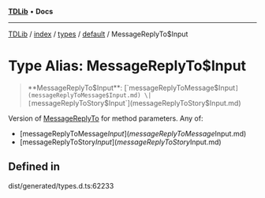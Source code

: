 [**TDLib**](../../../../../../README.md) • **Docs**

***

[TDLib](../../../../../../modules.md) / [index](../../../../../README.md) / [types](../../../README.md) / [default](../README.md) / MessageReplyTo$Input

# Type Alias: MessageReplyTo$Input

> **MessageReplyTo$Input**: [`messageReplyToMessage$Input`](messageReplyToMessage$Input.md) \| [`messageReplyToStory$Input`](messageReplyToStory$Input.md)

Version of [MessageReplyTo](MessageReplyTo.md) for method parameters.
Any of:
- [messageReplyToMessage$Input](messageReplyToMessage$Input.md)
- [messageReplyToStory$Input](messageReplyToStory$Input.md)

## Defined in

dist/generated/types.d.ts:62233
